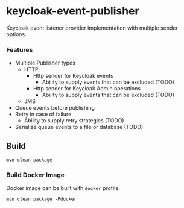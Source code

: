 # keycloak-event-publisher
Keycloak event listener provider implementation with multiple sender options.

### Features
* Multiple Publisher types
    * HTTP
        * Http sender for Keycloak events 
            * Ability to supply events that can be excluded (TODO)
        * Http sender for Keycloak Admin operations 
            * Ability to supply events that can be excluded (TODO)
    * JMS
* Queue events before publishing
* Retry in case of failure
    * Ability to supply retry strategies (TODO)
* Serialize queue events to a file or database (TODO)

## Build
`mvn clean package`

### Build Docker Image
Docker image can be built with `docker` profile.

`mvn clean package -Pdocker`